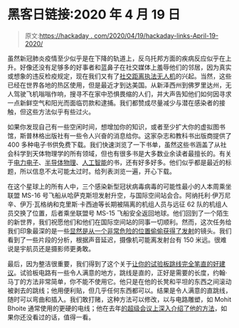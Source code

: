 # 黑客日链接:2020 年 4 月 19 日

> 原文:[https://hackaday . com/2020/04/19/hackaday-links-April-19-2020/](https://hackaday.com/2020/04/19/hackaday-links-april-19-2020/)

虽然新冠肺炎疫情至少似乎是在下降的轨道上，反乌托邦方面的疾病反应似乎在上升。好像还没有足够多的好事者和蓝鼻子在社交媒体上羞辱他们的邻居，因为真实或想象的违反检疫规定，现在我们又有了[社交距离执法无人机](https://nymag.com/intelligencer/2020/04/social-distancing-enforcement-drones-arrive-in-the-u-s.html)的兴起。当然，这些已经在世界各地的热区使用，但是最近才到达美国。从新泽西州到佛罗里达州，无人驾驶飞机嗡嗡作响，搜寻不在家中恐惧畏缩的人们，并大声告知他们如何因寻求一点新鲜空气和阳光而面临罚款和逮捕。我们都赞成尽量减少与潜在感染者的接触，但这些方法似乎有些过火。

如果你发现自己有一些空闲时间，想增加你的知识，或者至少扩大你的虚拟图书馆，斯普林格出版社有一些令人兴奋的消息给你。这家杂志和教科书出版商提供了 400 多种电子书供免费下载。我们快速浏览了一下书单，虽然这些书涵盖了从社会科学到天体物理学的所有领域，但也有很多书是大多数业余读者最擅长的。有关于[电力电子](https://link.springer.com/book/10.1007%2Fb100747)、[半导体物理](https://link.springer.com/book/10.1007%2F978-1-4939-1151-6)、[人工智能](https://link.springer.com/book/10.1007%2F978-3-319-58487-4)的书，还有好多好多。他们似乎都是最近的标题，所以信息不太可能太过时。给列表浏览一遍，开心下载。

在这个星球上的所有人中，三个感染新型冠状病毒病毒的可能性最小的人本周乘坐联盟 MS-16 号飞船从哈萨克斯坦发射升空，与国际空间站会合。阿纳托利·伊万尼辛、伊万·瓦格纳和克里斯·卡西迪等长期被隔离的机组人员与远征 62 队的机组人员交换了位置，后者乘坐联盟号 MS-15 飞船安全返回地球。他们回到了一个陌生的新世界，我们祝愿他们和他们在国际空间站的同事一切顺利。然而，这次任务给我们印象最深的是一些[显然是从一个非常危险的位置偷偷获得了发射](https://twitter.com/DJD_Creations/status/1249010933357305858)的镜头。我们看到了一些片段的分析，根据声音延迟，摄像机可能离发射台有 150 米远。很难说是宇航员还是摄影师更勇敢。

最后，因为整洁很重要，我们得到了这个关于[让你的试验板跳线完全笔直的好建议](https://hackaday.io/project/170990-how-to-make-a-perfectly-straight-breadboard-wires)。试验板电路有一些令人满意的地方，跳线是直的，正好是需要的长度，约翰·马丁的方法非常简单，你不能不使用它。他只是在他的长凳和平坦的东西之间滚动被剥去的跳线；他用便利贴，但几乎任何东西都可以。结果是令人满意的直跳线，随时可以弯曲和插入。我们敢打赌，这种方法可以修改，以与电路雕塑，如 Mohit Bhoite 通常使用的更硬的电线；他在去年[的超级会议上深入介绍了他的方法](https://hackaday.com/2019/12/27/bend-it-like-bhoite-circuit-sculptures-shatter-the-bounds-of-flatland/)，如果你还没看过的话，值得一看。